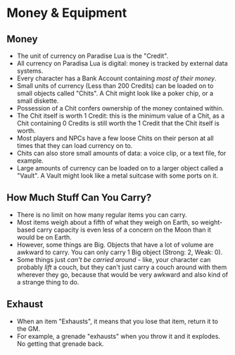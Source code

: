 # Money & Equipment

## Money

* The unit of currency on Paradise Lua is the "Credit".
* All currency on Paradisa Lua is digital: money is tracked by external data systems.
* Every character has a Bank Account containing _most of their money_.
* Small units of currency (Less than 200 Credits) can be loaded on to small objects called "Chits". A Chit might look like a poker chip, or a small diskette.
* Possession of a Chit confers ownership of the money contained within.
* The Chit itself is worth 1 Credit: this is the minimum value of a Chit, as a Chit containing 0 Credits is still worth the 1 Credit that the Chit itself is worth.
* Most players and NPCs have a few loose Chits on their person at all times that they can load currency on to.
* Chits can also store small amounts of data: a voice clip, or a text file, for example.
* Large amounts of currency can be loaded on to a larger object called a "Vault". A Vault might look like a metal suitcase with some ports on it.

## How Much Stuff Can You Carry?

* There is no limit on how many regular items you can carry.
* Most items weigh about a fifth of what they weigh on Earth, so weight-based carry capacity is even less of a concern on the Moon than it would be on Earth.
* However, some things are Big. Objects that have a lot of volume are awkward to carry. You can only carry 1 Big object (Strong: 2, Weak: 0).
* Some things just _can't be carried around_ - like, your character can probably _lift_ a couch, but they can't just carry a couch around with them wherever they go, because that would be very awkward and also kind of a strange thing to do.

## Exhaust

* When an item "Exhausts", it means that you lose that item, return it to the GM.
* For example, a grenade "exhausts" when you throw it and it explodes. No getting that grenade back.